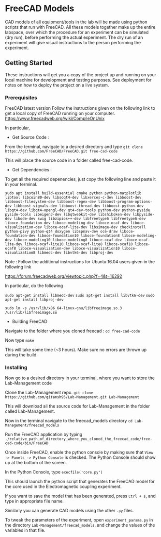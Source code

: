 # FreeCAD Models
CAD models of all equipment/tools in the lab will be made using python scripts that run with FreeCAD. All these models together make up the entire labspace, over which the procedure for an experiment can be simulated (dry run), before performing the actual experiment.
The dry run of an experiment will give visual instructions to the person performing the experiment.

## Getting Started

These instructions will get you a copy of the project up and running on your local machine for development and testing purposes. See deployment for notes on how to deploy the project on a live system.

### Prerequisites

FreeCAD latest version
Follow the instructions given on the following link to get a local copy of FreeCAD running on your computer.
https://www.freecadweb.org/wiki/CompileOnUnix

In particular,

- Get Source Code :

From the terminal, navigate to a desired directory and type
`git clone https://github.com/FreeCAD/FreeCAD.git free-cad-code`

This will place the source code in a folder called free-cad-code.

- Get Dependencies :

To get all the required depenencies, just copy the following line and paste it in your terminal.

`sudo apt install build-essential cmake python python-matplotlib libtool libcoin80-dev libsoqt4-dev libxerces-c-dev libboost-dev libboost-filesystem-dev libboost-regex-dev libboost-program-options-dev libboost-signals-dev libboost-thread-dev libboost-python-dev libqt4-dev libqt4-opengl-dev qt4-dev-tools python-dev python-pyside pyside-tools libeigen3-dev libqtwebkit-dev libshiboken-dev libpyside-dev libode-dev swig libzipios++-dev libfreetype6 libfreetype6-dev liboce-foundation-dev liboce-modeling-dev liboce-ocaf-dev liboce-visualization-dev liboce-ocaf-lite-dev libsimage-dev checkinstall python-pivy python-qt4 doxygen libspnav-dev oce-draw liboce-foundation-dev liboce-foundation10 liboce-foundation8 liboce-modeling-dev liboce-modeling10 liboce-modeling8 liboce-ocaf-dev liboce-ocaf-lite-dev liboce-ocaf-lite10 liboce-ocaf-lite8 liboce-ocaf10 liboce-ocaf8 liboce-visualization-dev liboce-visualization10 liboce-visualization8 libmedc-dev libvtk6-dev libproj-dev`

Note : Follow the additional instructions for Ubuntu 16.04 users given in the following link

https://forum.freecadweb.org/viewtopic.php?f=4&t=16292

In particular, do the following

`sudo apt-get install libmedc-dev`
`sudo apt-get install libvtk6-dev`
`sudo apt-get install libproj-dev`

`sudo ln -s /usr/lib/x86_64-linux-gnu/libfreeimage.so.3 /usr/lib/libfreeimage.so`

- Building FreeCAD

Navigate to the folder where you cloned freecad :
`cd free-cad-code`

Now type
`make`

This will take some time (~3 hours). Make sure no errors are thrown up during the build.

### Installing

Now go to a desired directory in your terminal, where you want to store the Lab-Management code

Clone the Lab-Management repo.
`git clone https://github.com/gitansh95/Lab-Management.git Lab-Management`

This will download all the source code for Lab-Management in the folder called Lab-Management.

Now in the terminal navigate to the freecad_models directory
`cd Lab-Management/freecad_models`

Run the FreeCAD application by typing
`./relative_path_of_directory_where_you_cloned_the_freecad_code/free-cad-code/bin/FreeCAD`

Once inside FreeCAD, enable the python console by making sure that `View -> Panels -> Python Console` is checked.
The Python Console should show up at the bottom of the screen.

In the Python Console, type
`execfile('core.py')`

This should launch the python script that generates the FreeCAD model for the core used in the Electromagnetic coupling experiment.

If you want to save the model that has been generated, press `Ctrl + s`, and type in appropriate file name.

Similarly you can generate CAD models using the other `.py` files.

To tweak the parameters of the experiment, open `experiment_params.py` in the directory `Lab-Management/freecad_models`, and change the values of the variables in that file.
